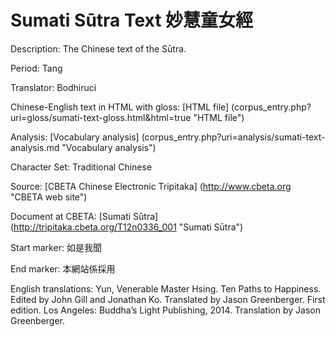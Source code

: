 # Sumati Sūtra Text 妙慧童女經

Description: The Chinese text of the Sūtra.

Period: Tang

Translator: Bodhiruci

Chinese-English text in HTML with gloss: [HTML file] (corpus_entry.php?uri=gloss/sumati-text-gloss.html&html=true "HTML file")

Analysis: [Vocabulary analysis] (corpus_entry.php?uri=analysis/sumati-text-analysis.md "Vocabulary analysis")

Character Set: Traditional Chinese

Source: [CBETA Chinese Electronic Tripitaka] (http://www.cbeta.org "CBETA web site")

Document at CBETA: [Sumati Sūtra] (http://tripitaka.cbeta.org/T12n0336_001 "Sumati Sūtra")

Start marker: 如是我聞

End marker: 本網站係採用

English translations: 
Yun, Venerable Master Hsing. Ten Paths to Happiness. Edited by John Gill and Jonathan Ko. Translated by Jason Greenberger. First edition. Los Angeles: Buddha’s Light Publishing, 2014. Translation by Jason Greenberger.